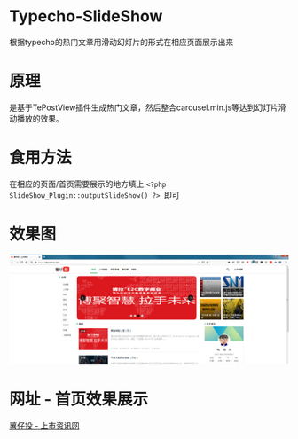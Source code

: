 # Typecho-SlideShow
根据typecho的热门文章用滑动幻灯片的形式在相应页面展示出来

# 原理
是基于TePostView插件生成热门文章，然后整合carousel.min.js等达到幻灯片滑动播放的效果。

# 食用方法
在相应的页面/首页需要展示的地方填上 `<?php SlideShow_Plugin::outputSlideShow() ?> `即可



# 效果图
![](https://raw.githubusercontent.com/chinobing/Typecho-SlideShow/master/demo.png)

# 网址 - 首页效果展示
[薯仔投 - 上市资讯网](https://shuzaitou.com/)
